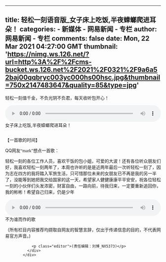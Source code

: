
---
title: 轻松一刻语音版_女子床上吃饭,半夜蟑螂爬进耳朵！
categories: 
    - 新媒体
    - 网易新闻 - 专栏
author: 网易新闻 - 专栏
comments: false
date: Mon, 22 Mar 2021 04:27:00 GMT
thumbnail: 'https://nimg.ws.126.net/?url=http%3A%2F%2Fcms-bucket.ws.126.net%2F2021%2F0321%2F9a6a52baj00qqbryc003yc000hs00hsc.jpg&thumbnail=750x2147483647&quality=85&type=jpg'
---

<div>   
<div class="page js-page on">
              <p>轻松一刻值千金，不负光阴不负君，每天收听包开心！</p><p></p><div class="audio">
                    <audio controls="controls" src="http://mobilepics.ws.126.net/rRFqnvgBB7EAmLm1CTGt3GPDTBrErxpu%3D%3DHU0BGK97.mp3" style="width:100%" preload="auto">
                    </audio>
                    <span>女子床上吃饭,半夜蟑螂爬进耳朵！</span>
                </div><p></p><div class="photo">
                  <a href="https://nimg.ws.126.net/?url=http%3A%2F%2Fcms-bucket.ws.126.net%2F2021%2F0321%2F9a6a52baj00qqbryc003yc000hs00hsc.jpg&thumbnail=750x2147483647&quality=85&type=jpg">
                      <img alt data-src="//nimg.ws.126.net/?url=http%3A%2F%2Fcms-bucket.ws.126.net%2F2021%2F0321%2F9a6a52baj00qqbryc003yc000hs00hsc.jpg&thumbnail=750x2147483647&quality=85&type=jpg" src="https://nimg.ws.126.net/?url=http%3A%2F%2Fcms-bucket.ws.126.net%2F2021%2F0321%2F9a6a52baj00qqbryc003yc000hs00hsc.jpg&thumbnail=750x2147483647&quality=85&type=jpg" referrerpolicy="no-referrer">
                      <span></span>
                  </a>
              </div><p>【一首歌的时间】</p><p>QQ<font face="宋体">网友</font><font face="Calibri">“mark”</font><font face="宋体">想点一首歌：</font></p><p><font face="宋体">轻松一刻的各位工作人员，喜欢干饭的包小姐，可爱的大波！还有各位听众朋友们好，我喜欢轻松一刻两年了，本周也许听的是是近两年最后一次听轻松一刻了，因为志在四方的我将踏入军旅生活，只可惜那位未来的女朋友已不再是我的另一半了，没能等到她把我交给国家的这一天，希望家人健健康康平平安安，祝各位轻松一刻的小伙伴们头发浓密，财富自由，一路向前，待我归来，一定要重新追回你，我的彬彬！希望自己归来，仍是少年</font></p><p></p><div class="audio">
                    <audio controls="controls" src="http://mobilepics.ws.126.net/rL4u0SGVAStds%3DUZLVWrCy6KGWgVAnrU%3D%3DHU0BJLCD.mp3" style="width:100%" preload="auto">
                    </audio>
                    <span>不为谁而作的歌</span>
                </div><p></p><p>（所有栏目内容推荐均撷取自网友的智慧言辞，仅出于传递信息的目的，不代表网易官方声音。)</p>
              <div class="otitle_editor">
 
                <p class="editor">(责任编辑：刘博_NX5373)</p>
              </div>
            </div>
            
</div>
            